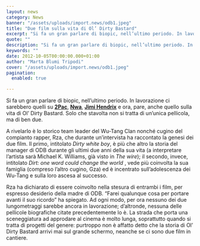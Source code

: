 ```yaml
---
layout: news
category: News
banner: "/assets/uploads/import.news/odb1.jpeg"
title: "Due film sulla vita di Ol’ Dirty Bastard"
excerpt: "Si fa un gran parlare di biopic, nell’ultimo periodo. In lavorazione ci sarebbero quelli su 2Pac, Nwa, Jimi Hendrix e ora, pare, anche quello sulla vita di Ol’ Dirty Bastard. Solo che stavolta non si tratta di un’unica pellicola, ma di ben due. A rivelarlo è lo storico team leader del Wu-Tang Clan nonché cugino [&hellip"
quote: ""
description: "Si fa un gran parlare di biopic, nell’ultimo periodo. In lavorazione ci sarebbero quelli su 2Pac, Nwa, Jimi Hendrix e ora, pare, anche quello sulla vita di Ol’ Dirty Bastard. Solo che stavolta non si tratta di un’unica pellicola, ma di ben due. A rivelarlo è lo storico team leader del Wu-Tang Clan nonché cugino [&hellip"
keywords: ""
date: 2012-10-05T00:00:00.000+01:00
author: "Marta Blumi Tripodi"
cover: "/assets/uploads/import.news/odb1.jpeg"
pagination:
  enabled: true

---
```


Si fa un gran parlare di biopic, nell’ultimo periodo. In lavorazione ci sarebbero quelli su [**2Pac**](https://hotmc.com/dopo-il-film-sugli-nwa-john-singleton-dirigera-anche-quello-su-tupac/ "http://hotmc.com/dopo-il-film-sugli-nwa-john-singleton-dirigera-anche-quello-su-tupac/"), [**Nwa**](https://hotmc.com/il-film-sugli-nwa-un-affare-di-famiglia/ "http://hotmc.com/il-film-sugli-nwa-un-affare-di-famiglia/"), [**Jimi Hendrix**](https://hotmc.com/andre-3000-sara-jimi-hendrix-in-un-film-sulla-sua-vita/ "http://hotmc.com/andre-3000-sara-jimi-hendrix-in-un-film-sulla-sua-vita/") e ora, pare, anche quello sulla vita di Ol’ Dirty Bastard. Solo che stavolta non si tratta di un’unica pellicola, ma di ben due.

A rivelarlo è lo storico team leader del Wu-Tang Clan nonché cugino del compianto rapper, Rza, che durante un’intervista ha raccontato la genesi dei due film. Il primo, intitolato _Dirty white boy_, è più che altro la storia del manager di ODB durante gli ultimi due anni della sua vita (a interpretare l’artista sarà Michael K. Williams, già visto in _The wire_); il secondo, invece, intitolato _Dirt: one word could change the world_ , vede più coinvolta la sua famiglia (compreso l’altro cugino, Gza) ed è incentrato sull’adolescenza dei Wu-Tang e sulla loro ascesa al successo.

Rza ha dichiarato di essere coinvolto nella stesura di entrambi i film, per espresso desiderio della madre di ODB. “Farei qualunque cosa per portare avanti il suo ricordo” ha spiegato. Ad ogni modo, per ora nessuno dei due lungometraggi sarebbe ancora in lavorazione; d’altronde, nessuna delle pellicole biografiche citate precedentemente lo è. La strada che porta una sceneggiatura ad approdare al cinema è molto lunga, soprattutto quando si tratta di progetti del genere: purtroppo non è affatto detto che la storia di Ol’ Dirty Bastard arrivi mai sul grande schermo, neanche se ci sono due film in cantiere.